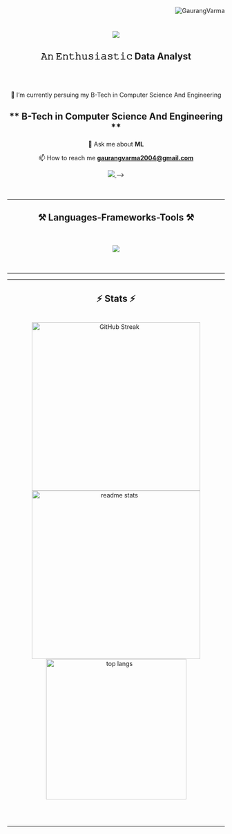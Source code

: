 <p align="right"> <img src="https://komarev.com/ghpvc/?username=GaurangVarma&label=Profile%20Views&color=0e75b6&style=flat" alt="GaurangVarma" /> </p>

<h1 align="center">
    <img src="https://readme-typing-svg.herokuapp.com/?font=Righteous&size=45&center=true&vCenter=true&width=500&height=70&duration=4000&lines=Hi+There!+👋;+I'm+Gaurang+Varma!;" />
</h1>
   
<h2 align="center">𝙰𝚗 𝙴𝚗𝚝𝚑𝚞𝚜𝚒𝚊𝚜𝚝𝚒𝚌 Data Analyst </h2>
<br><br> <br>
 
<div align="center">
🌱 I’m currently persuing my B-Tech in Computer Science And Engineering <h2>** B-Tech in Computer Science And Engineering **</h2>


💬 Ask me about **ML**

📫 How to reach me **gaurangvarma2004@gmail.com**
</div>

  
<div align="center"> 
  <a href="mailto:gaurangvarma2004@gmail.com">
    <img src="https://img.shields.io/badge/Gmail-333333?style=for-the-badge&logo=gmail&logoColor=red" />
  </a>
<!--   <a href="https://www.linkedin.com/in/vinudev-t-v-38a7151ba/" target="_blank">
    <img src="https://img.shields.io/badge/LinkedIn-0077B5?style=for-the-badge&logo=linkedin&logoColor=white" target="_blank" />
  </a>
  <a href="https://thakiyel3369.wixsite.com/vinudev" target="_blank">
     <img src="https://img.shields.io/badge/Portfolio-FF5722?style=for-the-badge&logo=todoist&logoColor=white" target="_blank" /> <!-- sqlite, safari, google-chrome are other good icon options -->
<!--   </a> --> -->
</div>
<br><br>
<hr/>

<h2 align="center">⚒️ Languages-Frameworks-Tools ⚒️</h2>
<br><br>
<div align="center">
    <img src="https://skillicons.dev/icons?i=python,c,html,css" /><br>
<!--        <img src="https://skillicons.dev/icons?i=mysql,react,bootstrap,firebase,html,css,vscode,github,tailwind,git,figma" /> -->
</div>
<br><br>
<hr/>

<hr/>
<h2 align="center">⚡ Stats ⚡</h2>
<br>
<div align=center>
 <img width=390 src="https://github-readme-streak-stats.herokuapp.com?user=GaurangVarma&theme=merko&border_radius=7.3" alt="GitHub Streak" />
  <img width=390 src="https://github-readme-stats.vercel.app/api?username=GaurangVarma&count_private=true&show_icons=true&theme=merko&rank_icon=github&border_radius=10&short_numbers=true" alt="readme stats" />
  <br/>
  <img width=325 align="center" src="https://github-readme-stats.vercel.app/api/top-langs/?username=GaurangVarma&hide=HTML&langs_count=8&layout=compact&theme=merko&border_radius=10&size_weight=0.5&count_weight=0.5&exclude_repo=github-readme-stats&short_numbers=true" alt="top langs" />
</div>

<br/><br/>

<hr/>

<br/>

<br/>
